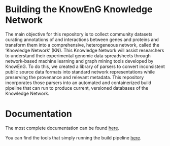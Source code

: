 # Building the KnowEnG Knowledge Network

The main objective for this repository is to collect community datasets curating annotations of and interactions between genes and proteins and transform them into a comprehensive, heterogeneous network, called the ‘Knowledge Network’ (KN). This Knowledge Network will assist researchers to understand their experimental genomic data spreadsheets through network-based machine learning and graph mining tools developed by KnowEnG. To do this, we created a library of parsers to convert inconsistent public source data formats into standard network representations while preserving the provenance and relevant metadata. This repository incorporates those parsers into an automated and containerized build pipeline that can run to produce current, versioned databases of the Knowledge Network.

# Documentation
The most complete documentation can be found [here](http://knowredis.knoweng.org/).

You can find the tools that simply running the build pipeline [here](https://github.com/KnowEnG/KnowNet_Pipeline_Tools).

